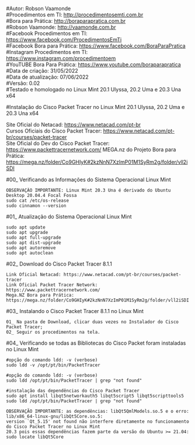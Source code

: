 #Autor: Robson Vaamonde<br>
#Procedimentos em TI: http://procedimentosemti.com.br<br>
#Bora para Prática: http://boraparapratica.com.br<br>
#Robson Vaamonde: http://vaamonde.com.br<br>
#Facebook Procedimentos em TI: https://www.facebook.com/ProcedimentosEmTi<br>
#Facebook Bora para Prática: https://www.facebook.com/BoraParaPratica<br>
#Instagram Procedimentos em TI: https://www.instagram.com/procedimentoem<br>
#YouTUBE Bora Para Prática: https://www.youtube.com/boraparapratica<br>
#Data de criação: 31/05/2022<br>
#Data de atualização: 07/06/2022<br>
#Versão: 0.02<br>
#Testado e homologado no Linux Mint 20.1 Ulyssa, 20.2 Uma e 20.3 Una x64

#Instalação do Cisco Packet Tracer no Linux Mint 20.1 Ulyssa, 20.2 Uma e 20.3 Una x64

Site Oficial do Netacad: https://www.netacad.com/pt-br<br>
Cursos Oficiais do Cisco Packet Tracer: https://www.netacad.com/pt-br/courses/packet-tracer<br>
Site Oficial do Dev do Cisco Packet Tracer: https://www.packettracernetwork.com/
MEGA.nz do Projeto Bora para Prática: https://mega.nz/folder/Co9GHIyK#2kzNnN7XzImP01M1SyRm2g/folder/vll2iSDI

#00_ Verificando as Informações do Sistema Operacional Linux Mint<br>

	OBSERVAÇÃO IMPORTANTE: Linux Mint 20.3 Una é derivado do Ubuntu Desktop 20.04.4 Focal Fossa
	sudo cat /etc/os-release
	sudo cinnamon --version

#01_ Atualização do Sistema Operacional Linux Mint<br>

	sudo apt update
	sudo apt upgrade
	sudo apt full-upgrade
	sudo apt dist-upgrade
	sudo apt autoremove
	sudo apt autoclean

#02_ Download do Cisco Packet Tracer 8.1.1<br>

	Link Oficial Netacad: https://www.netacad.com/pt-br/courses/packet-tracer
	Link Oficial Packet Tracer Network: https://www.packettracernetwork.com/
	Mega.NZ Bora para Prática: https://mega.nz/folder/Co9GHIyK#2kzNnN7XzImP01M1SyRm2g/folder/vll2iSDI

#03_ Instalando o Cisco Packet Tracer 8.1.1 no Linux Mint<br>

	01_ Na pasta de Download, clicar duas vezes no Instalador do Cisco Packet Tracer;
	02_ Seguir os procedimentos na tela.

#04_ Verificando se todas as Bibliotecas do Cisco Packet foram instaladas no Linux Mint<br>

	#opção do comando ldd: -v (verbose)
	sudo ldd -v /opt/pt/bin/PacketTracer

	#opção do comando ldd: -v (verbose)
	sudo ldd /opt/pt/bin/PacketTracer | grep "not found"

	#instalação das dependências do Cisco Packet Tracer
	sudo apt install libqt5networkauth5 libqt5script5 libqt5scripttools5
	sudo ldd /opt/pt/bin/PacketTracer | grep "not found"

	OBSERVAÇÃO IMPORTANTE: as dependências: libQt5QmlModels.so.5 e o erro: lib/x86_64-linux-gnu/libQt5Core.so.5: 
	version `Qt_5.15' not found não interfere diretamente no funcionamento do Cisco Packet Tracer no Linux Mint
	20.3 pois essas dependências fazem parte da versão do Ubuntu >= 21.04: sudo locate libQt5Core
